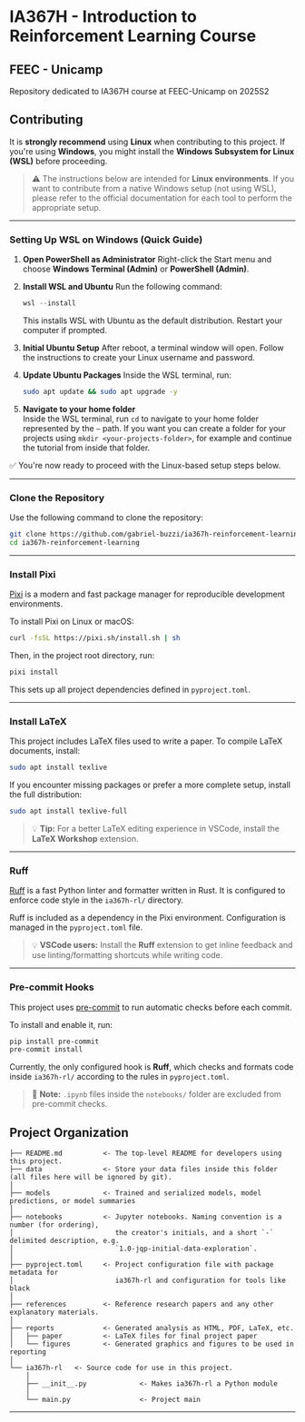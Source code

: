 # IA367H - Introduction to Reinforcement Learning Course
## FEEC - Unicamp

Repository dedicated to IA367H course at FEEC-Unicamp on 2025S2

## Contributing

It is **strongly recommend** using **Linux** when contributing to this project.
If you're using **Windows**, you might install the **Windows Subsystem for Linux (WSL)** before proceeding.

> ⚠️ The instructions below are intended for **Linux environments**.
> If you want to contribute from a native Windows setup (not using WSL), please refer to the official documentation for each tool to perform the appropriate setup.

---

### Setting Up WSL on Windows (Quick Guide)

1. **Open PowerShell as Administrator**
   Right-click the Start menu and choose **Windows Terminal (Admin)** or **PowerShell (Admin)**.

2. **Install WSL and Ubuntu**
   Run the following command:

   ```powershell
   wsl --install
   ```

   This installs WSL with Ubuntu as the default distribution.
   Restart your computer if prompted.

3. **Initial Ubuntu Setup**
   After reboot, a terminal window will open.
   Follow the instructions to create your Linux username and password.

4. **Update Ubuntu Packages**
   Inside the WSL terminal, run:

   ```bash
   sudo apt update && sudo apt upgrade -y
   ```

5. **Navigate to your home folder**  
   Inside the WSL terminal, run `cd` to navigate to your home folder represented by the `~` path. If you want you can create a folder for your projects using `mkdir <your-projects-folder>`, for example and continue the tutorial from inside that folder.

✅ You're now ready to proceed with the Linux-based setup steps below.

---

### Clone the Repository

Use the following command to clone the repository:

```bash
git clone https://github.com/gabriel-buzzi/ia367h-reinforcement-learning.git
cd ia367h-reinforcement-learning
```

---

### Install Pixi

[Pixi](https://pixi.sh/latest/) is a modern and fast package manager for reproducible development environments.

To install Pixi on Linux or macOS:

```bash
curl -fsSL https://pixi.sh/install.sh | sh
```

Then, in the project root directory, run:

```bash
pixi install
```

This sets up all project dependencies defined in `pyproject.toml`.

---

### Install LaTeX

This project includes LaTeX files used to write a paper. To compile LaTeX documents, install:

```bash
sudo apt install texlive
```

If you encounter missing packages or prefer a more complete setup, install the full distribution:

```bash
sudo apt install texlive-full
```

> 💡 **Tip:** For a better LaTeX editing experience in VSCode, install the **LaTeX Workshop** extension.

---

### Ruff

[Ruff](https://docs.astral.sh/ruff/) is a fast Python linter and formatter written in Rust.
It is configured to enforce code style in the `ia367h-rl/` directory.

Ruff is included as a dependency in the Pixi environment. Configuration is managed in the `pyproject.toml` file.

> 💡 **VSCode users:** Install the **Ruff** extension to get inline feedback and use linting/formatting shortcuts while writing code.

---

### Pre-commit Hooks

This project uses [pre-commit](https://pre-commit.com/) to run automatic checks before each commit.

To install and enable it, run:

```bash
pip install pre-commit
pre-commit install
```

Currently, the only configured hook is **Ruff**, which checks and formats code inside `ia367h-rl/` according to the rules in `pyproject.toml`.

> 📝 **Note:** `.ipynb` files inside the `notebooks/` folder are excluded from pre-commit checks.

## Project Organization

```
├── README.md          <- The top-level README for developers using this project.
├── data               <- Store your data files inside this folder (all files here will be ignored by git).
│
├── models             <- Trained and serialized models, model predictions, or model summaries
│
├── notebooks          <- Jupyter notebooks. Naming convention is a number (for ordering),
│                         the creator's initials, and a short `-` delimited description, e.g.
│                         `1.0-jqp-initial-data-exploration`.
│
├── pyproject.toml     <- Project configuration file with package metadata for 
│                         ia367h-rl and configuration for tools like black
│
├── references         <- Reference research papers and any other explanatory materials.
│
├── reports            <- Generated analysis as HTML, PDF, LaTeX, etc.
│   ├── paper          <- LaTeX files for final project paper
│   └── figures        <- Generated graphics and figures to be used in reporting
│
└── ia367h-rl   <- Source code for use in this project.
    │
    ├── __init__.py             <- Makes ia367h-rl a Python module
    │
    └── main.py                 <- Project main
```

--------

